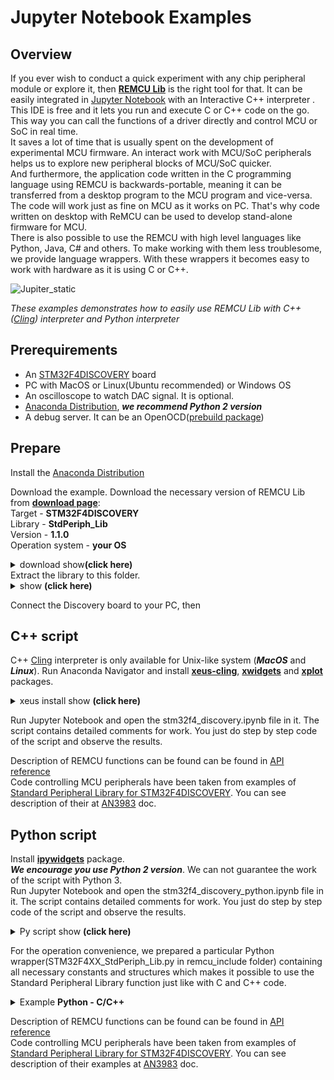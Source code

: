 # Jupyter Notebook Examples

## Overview
If you ever wish to conduct a quick experiment with any chip peripheral module or explore it, then [**REMCU Lib**](https://remotemcu.com/) is the right tool for that. It can be easily integrated in [Jupyter Notebook](https://jupyter.org/) with an Interactive C++ interpreter . This IDE is free and it lets you run and execute C or C++ code on the go. This way you can call the functions of a driver directly and control MCU or SoC in real time.  
It saves a lot of time that is usually spent on the development of experimental MCU firmware. An interact work with MCU/SoC peripherals helps us to explore new peripheral blocks of MCU/SoC quicker.  
And furthermore, the application code written in the C programming language using REMCU is backwards-portable, meaning it can be transferred from a desktop program to the MCU program and vice-versa. The code will work just as fine on MCU as it works on PC. That's why code written on desktop with ReMCU can be used to develop stand-alone firmware for MCU.  
There is also possible to use the REMCU with high level languages like Python, Java, C# and others.  To make working with them less troublesome, we provide language wrappers. With these wrappers it becomes easy to work with hardware as it is using C or C++.

![Jupiter_static](img/Jupiter_static.png)

*These examples demonstrates how to easily use REMCU Lib with C++ ([Cling](https://github.com/root-project/cling)) interpreter and Python interpreter*


## Prerequirements
  * An [STM32F4DISCOVERY](https://www.st.com/en/evaluation-tools/stm32f4discovery.html) board
  * PC with MacOS or Linux(Ubuntu recommended) or Windows OS
  * An oscilloscope to watch DAC signal. It is optional.
  * [Anaconda Distribution](https://www.anaconda.com/distribution/), ***we recommend Python 2 version***
  * A debug server. It can be an OpenOCD([prebuild package](https://github.com/ilg-archived/openocd/releases/tag/v0.10.0-12-20190422))

## Prepare

Install the [Anaconda Distribution](https://www.anaconda.com/distribution/) 

Download the example. Download the necessary version of REMCU Lib from [**download page**](https://remotemcu.com/download):  
Target - **STM32F4DISCOVERY**  
Library - **StdPeriph_Lib**  
Version - **1.1.0**  
Operation system - **your OS**
<details>
  <summary>download show<b>(click here) </b></summary>
  
![download show](../img/downloadF4_win.gif)
</details>
Extract the library to this folder. 
<details>
  <summary>show <b>(click here)</b></summary>
  
![extract.png](img/extract.png)
</details>

Connect the Discovery board to your PC, then

## C++ script
C++ [Cling](https://github.com/root-project/cling) interpreter is only available for Unix-like system (***MacOS*** and ***Linux***). Run Anaconda Navigator and install [**xeus-cling**](https://github.com/jupyter-xeus/xeus-cling), [**xwidgets**](https://github.com/jupyter-xeus/xwidgets) and [**xplot**](https://github.com/QuantStack/xplot) packages.  
<details>
  <summary>xeus install show
<b>(click here) </b></summary>

![](img/xeus.png)
![](img/xwidgets.png)
![](img/xplot.png)
</details>

Run Jupyter Notebook and open the stm32f4_discovery.ipynb file in it. The script contains detailed comments for work. You just do step by step code of the script and observe the results.  


Description of REMCU functions can be found can be found in [API reference](https://remotemcu.com/api-v1-0)  
Code controlling MCU peripherals have been taken from examples of [Standard Peripheral Library for STM32F4DISCOVERY](https://www.st.com/content/st_com/en/products/embedded-software/mcu-mpu-embedded-software/stm32-embedded-software/stm32-standard-peripheral-library-expansion/stsw-stm32068.html#overview). You can see description of their at [AN3983](https://www.st.com/content/ccc/resource/technical/document/application_note/f1/6d/73/bb/50/a5/47/17/DM00038796.pdf/files/DM00038796.pdf/jcr:content/translations/en.DM00038796.pdf) doc.


## Python script
Install [**ipywidgets**](https://ipywidgets.readthedocs.io/en/stable/user_install.html) package.  
***We encourage you use Python 2 version***. We can not guarantee the work of the script with Python 3.  
Run Jupyter Notebook and open the stm32f4_discovery_python.ipynb file in it. The script contains detailed comments for work. You just do step by step code of the script and observe the results.  
<details>
  <summary> Py script show
<b>(click here) </b></summary>

![slider_f4d](img/py_demo.gif)
</details>

For the operation convenience, we prepared a particular Python wrapper(STM32F4XX_StdPeriph_Lib.py in remcu_include folder) containing all necessary constants and structures which makes it possible to use the Standard Peripheral Library function just like with C and C++ code.  
<details>
  <summary>Example <b>Python - C/C++</b></summary>
  
![diff](../../img/diff.png)
</details>

Description of REMCU functions can be found can be found in [API reference](https://remotemcu.com/api-v1-0)  
Code controlling MCU peripherals have been taken from examples of [Standard Peripheral Library for STM32F4DISCOVERY](https://www.st.com/content/st_com/en/products/embedded-software/mcu-mpu-embedded-software/stm32-embedded-software/stm32-standard-peripheral-library-expansion/stsw-stm32068.html#overview). You can see description of their examples at [AN3983](https://www.st.com/content/ccc/resource/technical/document/application_note/f1/6d/73/bb/50/a5/47/17/DM00038796.pdf/files/DM00038796.pdf/jcr:content/translations/en.DM00038796.pdf) doc.
























